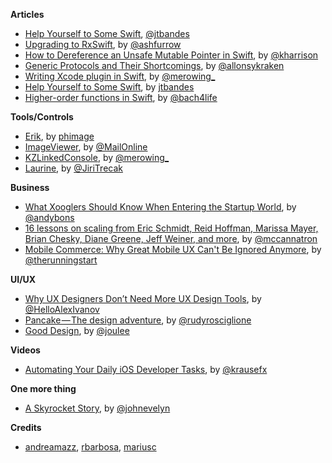 **Articles** 

* [Help Yourself to Some Swift](http://bandes-stor.ch/blog/2015/11/28/help-yourself-to-some-swift/), [@jtbandes](https://twitter.com/jtbandes)
* [Upgrading to RxSwift](http://artsy.github.io/blog/2015/12/08/reactive-cocoa-to-rxswift/), by [@ashfurrow](https://twitter.com/ashfurrow)
* [How to Dereference an Unsafe Mutable Pointer in Swift](http://useyourloaf.com/blog/how-to-dereference-an-unsafe-mutable-pointer-in-swift.html), by [@kharrison](https://twitter.com/kharrison)
* [Generic Protocols and Their Shortcomings](http://krakendev.io/blog/generic-protocols-and-their-shortcomings), by [@allonsykraken](https://twitter.com/allonsykraken)
* [Writing Xcode plugin in Swift](http://merowing.info/2015/12/writing-xcode-plugin-in-swift/), by [@merowing_](https://twitter.com/merowing\_)
* [Help Yourself to Some Swift](http://bandes-stor.ch/blog/2015/11/28/help-yourself-to-some-swift/), by [jtbandes](https://twitter.com/jtbandes)
* [Higher-order functions in Swift](http://ijoshsmith.com/2015/12/09/higher-order-functions-in-swift/), by [@bach4life](https://twitter.com/bach4life)

**Tools/Controls**

* [Erik](https://github.com/phimage/Erik), by [phimage](https://github.com/phimage)  
* [ImageViewer](https://github.com/MailOnline/ImageViewer), by [@MailOnline](https://twitter.com/MailOnline)
* [KZLinkedConsole](https://github.com/krzysztofzablocki/KZLinkedConsole), by [@merowing_](https://twitter.com/merowing_)  
* [Laurine](https://github.com/JiriTrecak/Laurine), by [@JiriTrecak](https://twitter.com/@JiriTrecak)  

**Business**

* [What Xooglers Should Know When Entering the Startup World](https://medium.com/@andybons/what-xooglers-should-know-when-entering-the-startup-world-eac0c59f804d#.5l8yncwt8), by [@andybons](https://twitter.com/andybons)
* [16 lessons on scaling from Eric Schmidt, Reid Hoffman, Marissa Mayer, Brian Chesky, Diane Greene, Jeff Weiner, and more](https://medium.com/notes-essays-cs183c-technology-enabled-blitzscalin/16-lessons-on-scaling-from-eric-schmidt-reid-hoffman-marissa-mayer-brian-chesky-diane-greene-3d6367e63a42#.1vkyzbqpj), by [@mccannatron](https://twitter.com/mccannatron)
* [Mobile Commerce: Why Great Mobile UX Can't Be Ignored Anymore](https://www.shopify.com/enterprise/54333251-mobile-commerce-why-great-mobile-ux-cant-be-ignored-anymore), by [@therunningstart](https://twitter.com/therunningstart)

**UI/UX**

* [Why UX Designers Don’t Need More UX Design Tools](https://medium.com/@HelloAlexIvanov/why-ux-designers-don-t-need-more-ux-design-tools-2e2db797955e#.vdx76xyhu), by [@HelloAlexIvanov](https://twitter.com/HelloAlexIvanov)
* [Pancake — The design adventure](https://medium.com/@rudyrosciglione/pancake-the-design-adventure-28ae01e4ab37#.957d17g7n), by [@rudyrosciglione](https://twitter.com/rudyrosciglione)
* [Good Design](https://medium.com/the-year-of-the-looking-glass/good-design-a89c15136ba6#.2q39kisjq), by [@joulee](https://twitter.com/joulee)

**Videos**

* [Automating Your Daily iOS Developer Tasks](https://realm.io/news/felix-krause-fastlane-automating-ios-tasks/), by [@krausefx](https://twitter.com/krausefx)

**One more thing**

* [A Skyrocket Story](https://itunes.apple.com/gb/app/a-skyrocket-story/id1048903449), by [@johnevelyn](https://twitter.com/johnevelyn)

**Credits**

* [andreamazz](https://github.com/andreamazz),  [rbarbosa](https://github.com/rbarbosa), [mariusc](https://github.com/mariusc)
